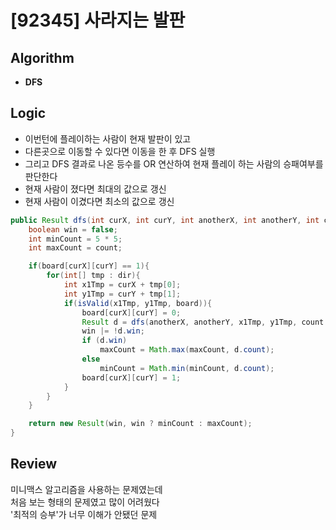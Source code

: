 # [92345] 사라지는 발판
## Algorithm
- **DFS**

## Logic
- 이번턴에 플레이하는 사람이 현재 발판이 있고  
- 다른곳으로 이동할 수 있다면 이동을 한 후 DFS 실행
- 그리고 DFS 결과로 나온 등수를 OR 연산하여 현재 플레이 하는 사람의 승패여부를 판단한다
- 현재 사람이 졌다면 최대의 값으로 갱신
- 현재 사람이 이겼다면 최소의 값으로 갱신

```java
public Result dfs(int curX, int curY, int anotherX, int anotherY, int count, int[][] board){
    boolean win = false;
    int minCount = 5 * 5;
    int maxCount = count;

    if(board[curX][curY] == 1){
        for(int[] tmp : dir){
            int x1Tmp = curX + tmp[0];
            int y1Tmp = curY + tmp[1];
            if(isValid(x1Tmp, y1Tmp, board)){
                board[curX][curY] = 0;
                Result d = dfs(anotherX, anotherY, x1Tmp, y1Tmp, count + 1, board);
                win |= !d.win;
                if (d.win)
                    maxCount = Math.max(maxCount, d.count);
                else
                    minCount = Math.min(minCount, d.count);
                board[curX][curY] = 1;
            }
        }
    }

    return new Result(win, win ? minCount : maxCount);
}
```

## Review
미니맥스 알고리즘을 사용하는 문제였는데  
처음 보는 형태의 문제였고 많이 어려웠다  
'최적의 승부'가 너무 이해가 안됐던 문제